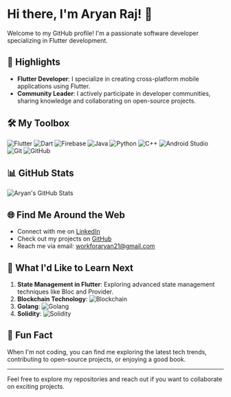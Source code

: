 # Hi there, I'm Aryan Raj! 👋

Welcome to my GitHub profile! I'm a passionate software developer specializing in Flutter development.

## 🌟 Highlights

- **Flutter Developer**: I specialize in creating cross-platform mobile applications using Flutter.
- **Community Leader**: I actively participate in developer communities, sharing knowledge and collaborating on open-source projects.

## 🛠 My Toolbox

![Flutter](https://img.shields.io/badge/Flutter-02569B?style=for-the-badge&logo=flutter&logoColor=white)
![Dart](https://img.shields.io/badge/Dart-0175C2?style=for-the-badge&logo=dart&logoColor=white)
![Firebase](https://img.shields.io/badge/Firebase-FFCA28?style=for-the-badge&logo=firebase&logoColor=black)
![Java](https://img.shields.io/badge/Java-ED8B00?style=for-the-badge&logo=java&logoColor=white)
![Python](https://img.shields.io/badge/Python-3776AB?style=for-the-badge&logo=python&logoColor=white)
![C++](https://img.shields.io/badge/C++-00599C?style=for-the-badge&logo=cplusplus&logoColor=white)
![Android Studio](https://img.shields.io/badge/Android%20Studio-3DDC84?style=for-the-badge&logo=android-studio&logoColor=white)
![Git](https://img.shields.io/badge/Git-F05032?style=for-the-badge&logo=git&logoColor=white)
![GitHub](https://img.shields.io/badge/GitHub-181717?style=for-the-badge&logo=github&logoColor=white)

## 📊 GitHub Stats

![Aryan's GitHub Stats](https://github-readme-stats.vercel.app/api/top-langs/?username=Aryan1021&layout=compact&theme=radical)

## 🌐 Find Me Around the Web

- Connect with me on [LinkedIn](www.linkedin.com/in/21aryanraj)
- Check out my projects on [GitHub](https://github.com/Aryan1021)
- Reach me via email: workforaryan21@gmail.com

## 🔮 What I'd Like to Learn Next

1. **State Management in Flutter**: Exploring advanced state management techniques like Bloc and Provider.
2. **Blockchain Technology**: ![Blockchain](https://img.shields.io/badge/Blockchain-121D33?style=for-the-badge&logo=blockchaindotcom&logoColor=white)
3. **Golang**: ![Golang](https://img.shields.io/badge/Go-00ADD8?style=for-the-badge&logo=go&logoColor=white)
4. **Solidity**: ![Solidity](https://img.shields.io/badge/Solidity-363636?style=for-the-badge&logo=solidity&logoColor=white)

## 🌱 Fun Fact

When I'm not coding, you can find me exploring the latest tech trends, contributing to open-source projects, or enjoying a good book.

---

Feel free to explore my repositories and reach out if you want to collaborate on exciting projects.
